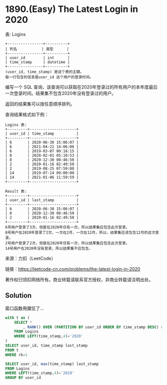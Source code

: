 # 1890.(Easy) The Latest Login in 2020

表: Logins
```
+----------------+----------+
| 列名           | 类型      |
+----------------+----------+
| user_id        | int      |
| time_stamp     | datetime |
+----------------+----------+
(user_id, time_stamp) 是这个表的主键。
每一行包含的信息是user_id 这个用户的登录时间。
```
编写一个 SQL 查询，该查询可以获取在2020年登录过的所有用户的本年度最后一次登录时间。结果集不包含2020年没有登录过的用户。

返回的结果集可以按任意顺序排列。

查询结果格式如下例：
```
Logins 表:
+---------+---------------------+
| user_id | time_stamp          |
+---------+---------------------+
| 6       | 2020-06-30 15:06:07 |
| 6       | 2021-04-21 14:06:06 |
| 6       | 2019-03-07 00:18:15 |
| 8       | 2020-02-01 05:10:53 |
| 8       | 2020-12-30 00:46:50 |
| 2       | 2020-01-16 02:49:50 |
| 2       | 2019-08-25 07:59:08 |
| 14      | 2019-07-14 09:00:00 |
| 14      | 2021-01-06 11:59:59 |
+---------+---------------------+

Result 表:
+---------+---------------------+
| user_id | last_stamp          |
+---------+---------------------+
| 6       | 2020-06-30 15:06:07 |
| 8       | 2020-12-30 00:46:50 |
| 2       | 2020-01-16 02:49:50 |
+---------+---------------------+
6号用户登录了3次，但是在2020年仅有一次，所以结果集应包含此次登录。
8号用户在2020年登录了2次，一次在2月，一次在12月，所以，结果集应该包含12月的这次登录。
2号用户登录了2次，但是在2020年仅有一次，所以结果集应包含此次登录。
14号用户在2020年没有登录，所以结果集不应包含。
```

来源：力扣（LeetCode）

链接：https://leetcode-cn.com/problems/the-latest-login-in-2020 

著作权归领扣网络所有。商业转载请联系官方授权，非商业转载请注明出处。



## Solution 



窗口函数用魔怔了...

```sql
with t as (
    SELECT *
        , RANK() OVER (PARTITION BY user_id ORDER BY time_stamp DESC) rk
    FROM Logins
    WHERE LEFT(time_stamp,4)='2020'
)
SELECT user_id, time_stamp last_stamp
FROM t
WHERE rk=1
```


```sql
SELECT user_id, max(time_stamp) last_stamp
FROM Logins
WHERE LEFT(time_stamp,4)='2020'
GROUP BY user_id
```